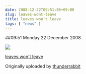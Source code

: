 ```yaml
---
date: 2008-12-22T09:51:05+09:00
slug: leaves-wont-leave
title: leaves won't leave
tags: [ "news" ]
---
```


##09:51 Monday 22 December 2008





[![](http://farm4.static.flickr.com/3231/3126860976_b87fd0940d.jpg)](http://www.flickr.com/photos/thunderrabbit/3126860976/)
  


[leaves won't leave](http://www.flickr.com/photos/thunderrabbit/3126860976/)
  

Originally uploaded by [thunderrabbit](http://www.flickr.com/people/thunderrabbit/)





  

